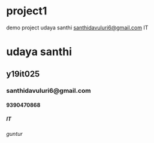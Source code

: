 # project1
demo project 
udaya santhi
santhidavuluri6@gmail.com
IT
<h1> udaya santhi </h1>
<h2> y19it025 </h2>
<h3> santhidavuluri6@gmail.com
  <h4> 9390470868 </h4>
  <h5> IT </h5>
  <h6> guntur </h6>

